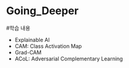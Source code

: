 # Going_Deeper

#학습 내용
- Explainable AI
- CAM: Class Activation Map
- Grad-CAM
- ACoL: Adversarial Complementary Learning
